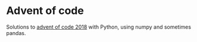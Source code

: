 # Advent of code 

Solutions to [advent of code 2018](https://adventofcode.com) with Python, using numpy and sometimes pandas.

